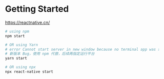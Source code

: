 # Getting Started

<https://reactnative.cn/>

```bash
# using npm
npm start

# OR using Yarn 
# error Cannot start server in new window because no terminal app was specified.
# 新版本 Bug，使用 npm 代替，后续再指定运行平台
yarn start

# OR using npx
npx react-native start
```
